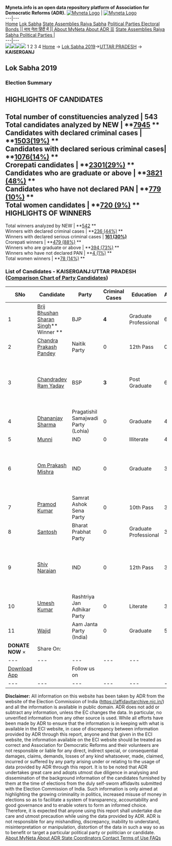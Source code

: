 **Myneta.info is an open data repository platform of Association for Democratic Reforms (ADR).**
[![Myneta Logo](https://www.myneta.info/lib/img/myneta-logo.png)](https://www.myneta.info/) | [![Myneta Logo](https://www.myneta.info/lib/img/adr-logo.png)](https://adrindia.org)  
---|---  
[Home](https://www.myneta.info/) [Lok Sabha](https://www.myneta.info/#ls "Lok Sabha") [ State Assemblies ](https://www.myneta.info/#sa "State Assemblies") [Rajya Sabha](https://www.myneta.info/#rs "Rajya Sabha") [Political Parties ](https://www.myneta.info/party "Political Parties") [ Electoral Bonds ](https://www.myneta.info/electoral_bonds "Electoral Bonds") [ || माय नेता हिंदी में || ](https://translate.google.co.in/translate?prev=hp&hl=en&js=y&u=www.myneta.info&sl=en&tl=hi&history_state0=) [ About MyNeta ](https://adrindia.org/content/about-myneta) [ About ADR ](https://adrindia.org/about-adr/who-we-are) [☰](javascript:void\(0\))
[ State Assemblies ](https://www.myneta.info/#sa "State Assemblies") [ Rajya Sabha ](https://www.myneta.info/#rs "Rajya Sabha") [ Political Parties ](https://www.myneta.info/party "Political Parties")
|   
---|---  
![](https://www.myneta.info/lib/img/banner/banner-1.png)![](https://www.myneta.info/lib/img/banner/banner-2.png)![](https://www.myneta.info/lib/img/banner/banner-3.png)![](https://www.myneta.info/lib/img/banner/banner-4.png)
1  2  3  4 
[Home](https://www.myneta.info/) → [Lok Sabha 2019](https://www.myneta.info/LokSabha2019/)→[UTTAR PRADESH](https://www.myneta.info/LokSabha2019/index.php?action=show_constituencies&state_id=57) → **KAISERGANJ**
### 
## Lok Sabha 2019
###  Election Summary 
HIGHLIGHTS OF CANDIDATES  
---  
Total number of constituencies analyzed |  543   
Total candidates analyzed by NEW | **[7945](https://www.myneta.info/LokSabha2019/index.php?action=summary&subAction=candidates_analyzed&sort=candidate#summary) **  
Candidates with declared criminal cases | **[1503(19%)](https://www.myneta.info/LokSabha2019/index.php?action=summary&subAction=crime&sort=candidate#summary) **  
Candidates with declared serious criminal cases| **[1076(14%)](https://www.myneta.info/LokSabha2019/index.php?action=summary&subAction=serious_crime&sort=candidate#summary) **  
Crorepati candidates | **[2301(29%)](https://www.myneta.info/LokSabha2019/index.php?action=summary&subAction=crorepati&sort=candidate#summary) **  
Candidates who are graduate or above | **[3821 (48%)](https://www.myneta.info/LokSabha2019/index.php?action=summary&subAction=education&sort=candidate#summary) **  
Candidates who have not declared PAN | **[779 (10%)](https://www.myneta.info/LokSabha2019/index.php?action=summary&subAction=without_pan&sort=candidate#summary) **  
Total women candidates | **[720 (9%)](https://www.myneta.info/LokSabha2019/index.php?action=summary&subAction=women_candidate&sort=candidate#summary) **  
HIGHLIGHTS OF WINNERS  
---  
Total winners analyzed by NEW | **[542](https://www.myneta.info/LokSabha2019/index.php?action=summary&subAction=winner_analyzed&sort=candidate#summary) **  
Winners with declared criminal cases | **[236 (44%)](https://www.myneta.info/LokSabha2019/index.php?action=summary&subAction=winner_crime&sort=candidate#summary) **  
Winners with declared serious criminal cases | **[161 (30%)](https://www.myneta.info/LokSabha2019/index.php?action=summary&subAction=winner_serious_crime&sort=candidate#summary)**  
Crorepati winners | **[479 (88%)](https://www.myneta.info/LokSabha2019/index.php?action=summary&subAction=winner_crorepati&sort=candidate#summary) **  
Winners who are graduate or above | **[394 (73%)](https://www.myneta.info/LokSabha2019/index.php?action=summary&subAction=winner_education&sort=candidate#summary) **  
Winners who have not declared PAN | **[4 (1%)](https://www.myneta.info/LokSabha2019/index.php?action=summary&subAction=winner_without_pan&sort=candidate#summary) **  
Total women winners | **[78 (14%)](https://www.myneta.info/LokSabha2019/index.php?action=summary&subAction=winner_women&sort=candidate#summary) **  
### List of Candidates - KAISERGANJ:UTTAR PRADESH ([Comparison Chart of Party Candidates](https://www.myneta.info/LokSabha2019/comparisonchart.php?constituency_id=922))
SNo | Candidate| Party| Criminal Cases| Education| Age| Total Assets| Liabilities  
---|---|---|---|---|---|---|---  
1  | [Brij Bhushan Sharan Singh](https://www.myneta.info/LokSabha2019/candidate.php?candidate_id=11448)** Winner ** | BJP | **4** | Graduate Professional| 62 | Rs 9,89,05,402 ~ 9 Crore+ | Rs 6,15,24,736 ~ 6 Crore+  
2  | [Chandra Prakash Pandey](https://www.myneta.info/LokSabha2019/candidate.php?candidate_id=11857) | Naitik Party | 0 | 12th Pass| 0 | Rs 1,53,000 ~ 1 Lacs+ | Rs 0 ~   
3  | [Chandradev Ram Yadav](https://www.myneta.info/LokSabha2019/candidate.php?candidate_id=11446) | BSP | **3** | Post Graduate| 66 | ![](https://myneta.info/image_v2.php?myneta_folder=LokSabha2019&candidate_id=11446&col=ta) | ![](https://myneta.info/image_v2.php?myneta_folder=LokSabha2019&candidate_id=11446&col=lia)  
4  | [Dhananjay Sharma](https://www.myneta.info/LokSabha2019/candidate.php?candidate_id=11447) | Pragatishil Samajwadi Party (Lohia) | 0 | Graduate| 46 | Rs 13,13,579 ~ 13 Lacs+ | Rs 45,680 ~ 45 Thou+  
5  | [Munni](https://www.myneta.info/LokSabha2019/candidate.php?candidate_id=11858) | IND | 0 | Illiterate| 41 | Nil | Rs 0 ~   
6  | [Om Prakash Mishra](https://www.myneta.info/LokSabha2019/candidate.php?candidate_id=11451) | IND | 0 | Graduate| 35 | ![](https://myneta.info/image_v2.php?myneta_folder=LokSabha2019&candidate_id=11451&col=ta) | ![](https://myneta.info/image_v2.php?myneta_folder=LokSabha2019&candidate_id=11451&col=lia)  
7  | [Pramod Kumar](https://www.myneta.info/LokSabha2019/candidate.php?candidate_id=11449) | Samrat Ashok Sena Party | 0 | 10th Pass| 39 | Rs 1,00,000 ~ 1 Lacs+ | Rs 0 ~   
8  | [Santosh](https://www.myneta.info/LokSabha2019/candidate.php?candidate_id=11452) | Bharat Prabhat Party | 0 | Graduate Professional| 39 | Rs 60,000 ~ 60 Thou+ | Rs 0 ~   
9  | [Shiv Naraian](https://www.myneta.info/LokSabha2019/candidate.php?candidate_id=11854) | IND | 0 | 12th Pass| 36 | ![](https://myneta.info/image_v2.php?myneta_folder=LokSabha2019&candidate_id=11854&col=ta) | ![](https://myneta.info/image_v2.php?myneta_folder=LokSabha2019&candidate_id=11854&col=lia)  
10  | [Umesh Kumar](https://www.myneta.info/LokSabha2019/candidate.php?candidate_id=11856) | Rashtriya Jan Adhikar Party | 0 | Literate| 34 | Rs 29,80,000 ~ 29 Lacs+ | Rs 0 ~   
11  | [Wajid](https://www.myneta.info/LokSabha2019/candidate.php?candidate_id=11450) | Aam Janta Party (India) | 0 | Graduate| 52 | Rs 35,33,500 ~ 35 Lacs+ | Rs 0 ~   
|  **DONATE NOW** × |  Share On:  | [](https://api.whatsapp.com/send?text=https%3A%2F%2Fmyneta.info%2Fpunjab2022%2Findex.php%3Faction%3Dshow_constituencies%26state_id%3D19) | [](https://www.facebook.com/sharer/sharer.php?u=https%3A%2F%2Fmyneta.info%2Fpunjab2022%2Findex.php%3Faction%3Dshow_constituencies%26state_id%3D19) | [](https://twitter.com/share?url=https%3A%2F%2Fmyneta.info%2Fpunjab2022%2Findex.php%3Faction%3Dshow_constituencies%26state_id%3D19)  
---|---|---|---|---  
| [ Download App ](https://play.google.com/store/apps/details?id=com.webrosoft.myneta1&pcampaignid=pcampaignidMKT-Other-global-all-co-prtnr-py-PartBadge-Mar2515-1) | [](https://play.google.com/store/apps/details?id=com.webrosoft.myneta1&pcampaignid=pcampaignidMKT-Other-global-all-co-prtnr-py-PartBadge-Mar2515-1) |  Follow us on  | [](https://www.facebook.com/adrindia.org/) | [](https://twitter.com/adrspeaks) | [](https://groups.google.com/g/national-election-watch?hl=en&pli=1) | [](https://www.instagram.com/adrspeaks/) | [](https://www.youtube.com/user/adrspeaks) | [](https://sharechat.com/profile/adrspeaks)  
---|---|---|---|---|---|---|---|---  
**Disclaimer:** All information on this website has been taken by ADR from the website of the Election Commission of India (https://affidavitarchive.nic.in/) and all the information is available in public domain. ADR does not add or subtract any information, unless the EC changes the data. In particular, no unverified information from any other source is used. While all efforts have been made by ADR to ensure that the information is in keeping with what is available in the ECI website, in case of discrepancy between information provided by ADR through this report, anyone and that given in the ECI website, the information available on the ECI website should be treated as correct and Association for Democratic Reforms and their volunteers are not responsible or liable for any direct, indirect special, or consequential damages, claims, demands, losses of any kind whatsoever, made, claimed, incurred or suffered by any party arising under or relating to the usage of data provided by ADR through this report. It is to be noted that ADR undertakes great care and adopts utmost due diligence in analysing and dissemination of the background information of the candidates furnished by them at the time of elections from the duly self-sworn affidavits submitted with the Election Commission of India. Such information is only aimed at highlighting the growing criminality in politics, increased misuse of money in elections so as to facilitate a system of transparency, accountability and good governance and to enable voters to form an informed choice. Therefore, it is expected that anyone using this report shall undertake due care and utmost precaution while using the data provided by ADR. ADR is not responsible for any mishandling, discrepancy, inability to understand, misinterpretation or manipulation, distortion of the data in such a way so as to benefit or target a particular political party or politician or candidate. 
[ About MyNeta ](https://adrindia.org/content/about-myneta) [ About ADR ](https://adrindia.org/about-adr/who-we-are) [ State Coordinators ](https://adrindia.org/about-adr/state-coordinators) [ Contact ](https://adrindia.org/contact-us) [ Terms of Use ](https://adrindia.org/content/adr-terms-use) [ FAQs ](https://adrindia.org/content/faqs)
